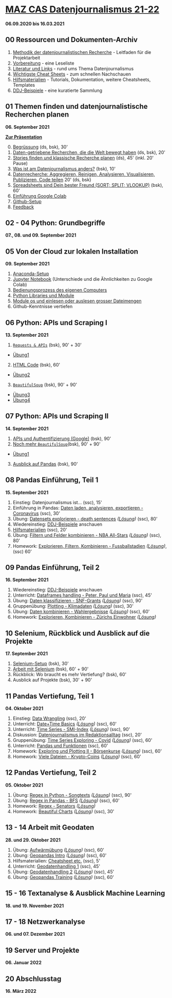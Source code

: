 # [MAZ CAS Datenjournalismus 21-22](https://www.maz.ch/file/zusatzinfo/48975/cas_datenjournalismus_21-22.pdf)
**06.09.2020 bis 16.03.2021**

## 00 Ressourcen und Dokumenten-Archiv
1. [Methodik der datenjournalistischen Recherche](00%20weitere%C2%A0Dokumente/18_08_13_Methodik%20einer%20datenjournalistischen%20Recherche.pdf) - Leitfaden für die Projektarbeit
1. [Vorbereitung](00%20weitere%C2%A0Dokumente/reading) - eine Leseliste
1. [Literatur und Links](00%20weitere%C2%A0Dokumente/literatur) - rund ums Thema Datenjournalismus
1. [Wichtigste Cheat Sheets](00%20weitere%C2%A0Dokumente/cheatsheets) - zum schnellen Nachschauen
1. [Hilfsmaterialien](00%20weitere%C2%A0Dokumente/hilfsmaterial) - Tutorials, Dokumentation, weitere Cheatsheets, Templates
1. [DDJ-Beispiele](00%20weitere%C2%A0Dokumente/beispiele/DDJ-Beispiele.md) - eine kuratierte Sammlung

## 01 Themen finden und datenjournalistische Recherchen planen
**06. September 2021**

[**Zur Präsentation**](https://docs.google.com/presentation/d/18mZEv6dQ1_OvKcWnfLT8McFx0I-8GdZCN-BHaH_YPXY/edit#slide=id.p)

0. [Begrüssung](01%20Themen%20finden%2C%C2%A0Recherche%C2%A0planen/00%20Start.md) (ds, bsk), 30'
1. [Daten-getriebene Recherchen, die die Welt bewegt haben](01%20Themen%20finden%2C%C2%A0Recherche%C2%A0planen/01%20Stories.md) (ds, bsk), 20'
2. [Stories finden und klassische Recherche planen](01%20Themen%20finden%2C%C2%A0Recherche%C2%A0planen/02%20Stories%C2%A0finden.md) (ds), 45' (inkl. 20' Pause)
3. [Was ist am Datenjournalismus anders?](01%20Themen%20finden%2C%C2%A0Recherche%C2%A0planen/03%20Was%C2%A0ist%C2%A0anders%3F.md) (bsk), 10'
4. [Datenrecherche: Aggregieren, Reinigen, Analysieren, Visualisieren, Publizieren, Code teilen](01%20Themen%20finden%2C%C2%A0Recherche%C2%A0planen/04%C2%A0agg%20rei%C2%A0and%C2%A0vis.md) 20' (ds, bsk)
5. [Spreadsheets sind Dein bester Freund (SORT; SPLIT; VLOOKUP)](https://docs.google.com/spreadsheets/d/1GU7VEVbFwwJ7AiDM68cfrxThR54EOyX1d7rdSGnyVic/edit#gid=0) (bsk), 60'
6. [Einführung Google Colab](https://github.com/MAZ-CAS-DDJ/kurs_20_21/blob/master/01%20Themen%20finden%2C%C2%A0Recherche%C2%A0planen/06%20Colab%20und%20Markdown.md")
7. [Github-Setup](https://docs.google.com/document/d/1n6L8ZfjtB5MqYuh6R5ZDiLNxqiEwbu6cDV_nhnsJugA/edit#)
8. [Feedback](01%20Themen%20finden%2C%C2%A0Recherche%C2%A0planen/07%20Feedback.md)

## 02 - 04 Python: Grundbegriffe
**07., 08. und 09. September 2021**

## 05 Von der Cloud zur lokalen Installation
**09. September 2021**
1. [Anaconda-Setup](05%20Local%20Setup%20/01%20install%20anaconda.md)
2. [Jupyter Notebook](05%20Local%20Setup%20/02%20Jupyter.md) (Unterschiede und die Ähnlichkeiten zu Google Colab)
3. [Bedienungsprozess des eigenen Computers](05%20Local%20Setup%20/03%20Work-Flow.md)
4. [Python Libraries und Module](05%20Local%20Setup%20/04%20Modules%20%26%20Libraries.ipynb)
5. [Module os und einlesen oder auslesen grosser Dateimengen](05%20Local%20Setup%20/05%20Dokumente%20ein-%20und%20auslesen.ipynb)
6. Github-Kenntnisse vertiefen


## 06 Python: APIs und Scraping I
**13. September 2021**
1. [```Requests & APIs```](06%20APIs%2C%20Scraping%20I/01%20Requests.ipynb) (bsk), 90' + 30'
- [Übung1](06%20APIs%2C%20Scraping%20I/%C3%9Cbung1.ipynb)
2. [HTML Code](06%20APIs%2C%20Scraping%20I/02%20HTML%20Code.htm) (bsk), 60'
- [Übung2](06%20APIs%2C%20Scraping%20I/02%20Anatomie_einer_Website.pdf)
3. [```BeautifulSoup```](06%20APIs%2C%20Scraping%20I/03%20BeautifulSoup%20.ipynb) (bsk), 90' + 90'
- [Übung3](06%20APIs%2C%20Scraping%20I/%C3%9Cbung3.ipynb)
- [Übung4](06%20APIs%2C%20Scraping%20I/%C3%9Cbung4.ipynb)

## 07 Python: APIs und Scraping II
**14. September 2021**
1. [APIs und Authentifizierung (Google)](07%C2%A0APIs%2C%20Scraping%20II/APIs%20und%20Authentifikation%20(Google%20API).ipynb) (bsk), 90'
2. [Noch mehr ```BeautifulSoup```](07%C2%A0APIs%2C%20Scraping%20II/02%20Noch%20mehr%20BeautifulSoup.ipynb)(bsk), 90' + 90'
- [Übung1](06%20APIs%2C%20Scraping%20I/%C3%9Cbung4.ipynb)
3. [Ausblick auf Pandas](07%C2%A0APIs%2C%20Scraping%20II/03%20Pandas%20Einf%C3%BChrung.ipynb) (bsk), 90'

## 08 Pandas Einführung, Teil 1
**15. September 2021**
1. Einstieg: Datenjournalismus ist... (ssc), 15'
1. Einführung in Pandas: [Daten laden, analysieren, exportieren - Coronavirus](08%20Pandas%20Teil%201/Einführung%20Pandas%20L.ipynb) (ssc), 30'
1. Übung: [Datensets explorieren - death sentences](08%20Pandas%20Teil%201/Daten%20explorieren.ipynb) *([Lösung](08%20Pandas%20Teil%201/Daten%20explorieren%20L.ipynb))* (ssc), 80'
1. Wiedereinstieg: [DDJ-Beispiele](00%20weitere%C2%A0Dokumente/beispiele/DDJ-Beispiele.md) anschauen
1. [Hilfsmaterialien](00%20weitere%20Dokumente/hilfsmaterial/) (ssc), 20'
1. Übung: [Filtern und Felder kombinieren - NBA All-Stars](08%20Pandas%20Teil%201/Filter%20und%20Felder%20kombinieren.ipynb) *([Lösung](08%20Pandas%20Teil%201/Filter%20und%20Felder%20kombinieren%20L.ipynb))* (ssc), 80'
1. Homework: [Explorieren, Filtern, Kombinieren - Fussballstadien](08%20Pandas%20Teil%201/Homework%201.ipynb) *([Lösung](08%20Pandas%20Teil%201/Homework%201%20L.ipynb))*, (ssc) 60'

## 09 Pandas Einführung, Teil 2
**16. September 2021**
1. Wiedereinstieg:  [DDJ-Beispiele](00%20weitere%C2%A0Dokumente/beispiele/DDJ-Beispiele.md) anschauen
1. Unterricht: [Dataframes handling - Peter, Paul und Maria](09%20Pandas%20Teil%202/Dataframes%20Handling.ipynb) (ssc), 45'
1. Übung: [Daten klassifizieren - SNF-Grants](09%20Pandas%20Teil%202/Daten%20klassifizieren.ipynb) *([Lösung](09%20Pandas%20Teil%202/Daten%20klassifizieren%20L.ipynb))* (ssc), 90'
1. Gruppenübung: [Plotting - Klimadaten](09%20Pandas%20Teil%202/Exploring%20und%20Plotting.ipynb) *([Lösung](09%20Pandas%20Teil%202/Exploring%20und%20Plotting.ipynb%20L.ipynb))* (ssc), 30'
1. Übung: [Daten kombinieren - Wahlergebnisse](09%20Pandas%20Teil%202/Daten%20kombinieren.ipynb) *([Lösung](09%20Pandas%20Teil%202/Daten%20kombinieren%20L.ipynb))* (ssc), 60'
1. Homework: [Explorieren, Kombinieren - Zürichs Einwohner](09%20Pandas%20Teil%202/Homework%202.ipynb) *([Lösung](09%20Pandas%20Teil%202/09%20Pandas%20Teil%202/Homework%202%20L.ipynb))*

## 10 Selenium, Rückblick und Ausblick auf die Projekte
**17. September 2021**
1. [Selenium-Setup](10%20Selenium%2C%20Projekte/01%20Selenium%20Setup.ipynb) (bsk), 30'
2. [Arbeit mit Selenium](10%20Selenium%2C%20Projekte/02%20Arbeit%20mit%20Selenium.ipynb) (bsk), 60' + 90'
3. Rückblick: Wo braucht es mehr Vertiefung? (bsk), 60'
4. Ausblick auf Projekte (bsk), 30' + 90'


## 11 Pandas Vertiefung, Teil 1
**04. Oktober 2021**
1. Einstieg: [Data Wrangling](11%20Pandas%20Teil%203/Data%20Wrangling.pptx) (ssc), 20'
1. Unterricht: [Date+Time Basics](11%20Pandas%20Teil%203/Date+Time%20Basics.ipynb) *([Lösung](11%20Pandas%20Teil%203/Date+Time%20Basics%20L.ipynb))* (ssc), 60'
1. Unterricht: [Time Series - SMI-Index](11%20Pandas%20Teil%203/Time%20Series.ipynb) *([Lösung](11%20Pandas%20Teil%203/Time%20Series%20L.ipynb))* (ssc), 90'
1. Diskussion: [Datenjournalismus im Redaktionsalltag](11%20Pandas%20Teil%203/Gruppendiskussion.pptx) (ssc), 20'
1. Gruppenübung: [Time Series Exploring - Covid](11%20Pandas%20Teil%203/Time%10Series%20Exploring.ipnyb) *([Lösung](11%20Pandas%20Teil%203/Time%10Series%20Exploring%20L.ipynb))* (ssc), 60'
1. Unterricht: [Pandas und Funktionen](11%20Pandas%20Teil%203/Pandas%20und%20Funktionen.ipynb) (ssc), 60'
1. Homework: [Exploring und Plotting II - Börsenkurse](11%20Pandas%20Teil%203/Exploring%20und%20Plotting%202.ipnyb) *([Lösung](11%20Pandas%20Teil%203/Exploring%20und%20Plotting%202%20L.ipynb))* (ssc), 60'
1. Homework: [Viele Dateien - Krypto-Coins](11%20Pandas%20Teil%203/Viele%20Dateien.ipynb) *([Lösung](11%20Pandas%20Teil%203/Viele%20Dateien%20L.ipynb))* (ssc), 60'

## 12 Pandas Vertiefung, Teil 2
**05. Oktober 2021**
1. Übung: [Regex in Python - Songtexts](12%20Pandas%20Teil%204/Regex%20in%20Python.ipynb) *([Lösung](12%20Pandas%20Teil%204/Regex%20in%20Python%20L.ipynb))* (ssc), 90'
1. Übung: [Regex in Pandas - BFS](12%20Pandas%20Teil%204/Regex%20in%20Pandas.ipynb) *([Lösung](12%20Pandas%20Teil%204/Regex%20in%20Pandas%20L.ipnyb))* (ssc), 60'
1. Homework: [Regex - Senators](12%20Pandas%20Teil%204/Homework%203.ipynb) *([Lösung](12%20Pandas%20Teil%204/Homework%203%20L.ipynb))*
1. Homework: [Beautiful Charts](11%20Pandas%20Teil%204/Beautiful%20Charts.ipynb) *([Lösung](11%20Pandas%20Teil%204/Beautiful%20Charts%20L.ipynb))* (ssc), 30'


## 13 - 14 Arbeit mit Geodaten
**28. und 29. Oktober 2021**
1. Übung: [Aufwärmübung](19%20Geopandas/Aufwärmübung.ipynb) *([Lösung](19%20Geopandas/Aufwärmübung%20L.ipynb))* (ssc), 60'
1. Übung: [Geopandas Intro](19%20Geopandas/Geopandas%20Intro.ipynb) *([Lösung](19%20Geopandas/Geopandas%20Intro%20L.ipynb))* (ssc), 60'
1. Hilfsmaterialien: [Cheatsheet etc.](00%20weitere%20Dokumente/hilfsmaterial/) (ssc), 5'
1. Unterricht: [Geodatenhandling 1](19%20Geopandas/Geodatenhandling%201.ipynb) (ssc), 45'
1. Übung: [Geodatenhandling 2](19%20Geopandas/Geodatenhandling%202.ipynb) *([Lösung](19%20Geopandas/Geodatenhandling%20L2%20L.ipynb))* (ssc), 45'
1. Übung: [Geopandas Training](19%20Geopandas/Geopandas%20Training.ipynb) *([Lösung](19%20Geopandas/Geopandas%20Training%20L.ipynb))* (ssc), 60'

## 15 - 16 Textanalyse & Ausblick Machine Learning
**18. und 19. November 2021**

## 17 - 18 Netzwerkanalyse
**06. und 07. Dezember 2021**

## 19 Server und Projekte
**06. Januar 2022**

## 20 Abschlusstag
**16. März 2022**
